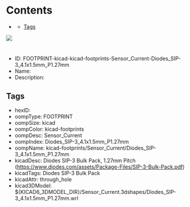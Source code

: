



Contents
========

* [](#)
	* [Tags](#tags)
  
![][im]
# 

- ID: FOOTPRINT-kicad-kicad-footprints-Sensor_Current-Diodes_SIP-3_4.1x1.5mm_P1.27mm
- Name: 
- Description: 

## Tags

- hexID: 
- oompType: FOOTPRINT
- oompSize: kicad
- oompColor: kicad-footprints
- oompDesc: Sensor_Current
- oompIndex: Diodes_SIP-3_4.1x1.5mm_P1.27mm
- oompName: kicad-footprints/Sensor_Current/Diodes_SIP-3_4.1x1.5mm_P1.27mm
- kicadDesc: Diodes SIP-3 Bulk Pack, 1.27mm Pitch (https://www.diodes.com/assets/Package-Files/SIP-3-Bulk-Pack.pdf)
- kicadTags: Diodes SIP-3 Bulk Pack
- kicadAttr: through_hole
- kicad3DModel: ${KICAD6_3DMODEL_DIR}/Sensor_Current.3dshapes/Diodes_SIP-3_4.1x1.5mm_P1.27mm.wrl



[im]: image.png
